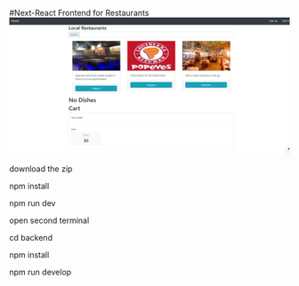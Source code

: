 #Next-React Frontend for Restaurants
<img src = 'restaurants.png'>

download the zip

npm install

npm run dev

open second terminal

cd backend

npm install

npm run develop
